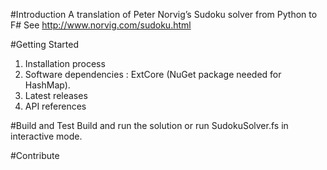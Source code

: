 #Introduction
A translation of Peter Norvig’s Sudoku solver from Python to F#   See http://www.norvig.com/sudoku.html 

#Getting Started
1.	Installation process
2.	Software dependencies : ExtCore (NuGet package needed for HashMap).
3.	Latest releases
4.	API references

#Build and Test
Build and run the solution or run SudokuSolver.fs in interactive mode.

#Contribute
